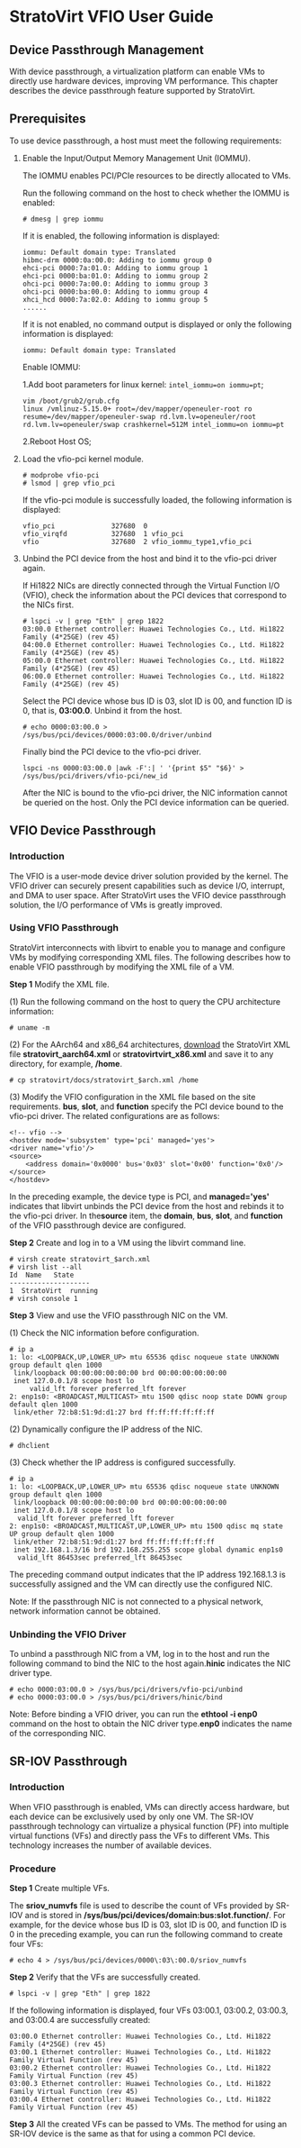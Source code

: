 # StratoVirt VFIO User Guide

## Device Passthrough Management

With device passthrough, a virtualization platform can enable VMs to directly use hardware devices, improving VM performance. This chapter describes the device passthrough feature supported by StratoVirt.

## Prerequisites

To use device passthrough, a host must meet the following requirements:

1. Enable the Input/Output Memory Management Unit (IOMMU).

   The IOMMU enables PCI/PCIe resources to be directly allocated to VMs.

   Run the following command on the host to check whether the IOMMU is enabled:

   ```shell
   # dmesg | grep iommu
   ```

   If it is enabled, the following information is displayed:

   ```shell
   iommu: Default domain type: Translated
   hibmc-drm 0000:0a:00.0: Adding to iommu group 0
   ehci-pci 0000:7a:01.0: Adding to iommu group 1
   ehci-pci 0000:ba:01.0: Adding to iommu group 2
   ohci-pci 0000:7a:00.0: Adding to iommu group 3
   ohci-pci 0000:ba:00.0: Adding to iommu group 4
   xhci_hcd 0000:7a:02.0: Adding to iommu group 5
   ......
   ```

   If it is not enabled, no command output is displayed or only the following information is displayed:

   ```shell
   iommu: Default domain type: Translated
   ```

   Enable IOMMU:

   1.Add boot parameters for linux kernel: `intel_iommu=on iommu=pt`;

   ```shell
   vim /boot/grub2/grub.cfg
   linux /vmlinuz-5.15.0+ root=/dev/mapper/openeuler-root ro resume=/dev/mapper/openeuler-swap rd.lvm.lv=openeuler/root rd.lvm.lv=openeuler/swap crashkernel=512M intel_iommu=on iommu=pt
   ```

   2.Reboot Host OS;

2. Load the vfio-pci kernel module.

   ```shell
   # modprobe vfio-pci
   # lsmod | grep vfio_pci
   ```

   If the vfio-pci module is successfully loaded, the following information is displayed:

   ```shell
   vfio_pci              327680  0
   vfio_virqfd           327680  1 vfio_pci
   vfio                  327680  2 vfio_iommu_type1,vfio_pci
   ```

3. Unbind the PCI device from the host and bind it to the vfio-pci driver again.

   If Hi1822 NICs are directly connected through the Virtual Function I/O (VFIO), check the information about the PCI devices that correspond to the NICs first.

   ```shell
   # lspci -v | grep "Eth" | grep 1822
   03:00.0 Ethernet controller: Huawei Technologies Co., Ltd. Hi1822 Family (4*25GE) (rev 45)
   04:00.0 Ethernet controller: Huawei Technologies Co., Ltd. Hi1822 Family (4*25GE) (rev 45)
   05:00.0 Ethernet controller: Huawei Technologies Co., Ltd. Hi1822 Family (4*25GE) (rev 45)
   06:00.0 Ethernet controller: Huawei Technologies Co., Ltd. Hi1822 Family (4*25GE) (rev 45)
   ```

   Select the PCI device whose bus ID is 03, slot ID is 00, and function ID is 0, that is, **03:00.0**. Unbind it from the host.

   ```shell
   # echo 0000:03:00.0 > /sys/bus/pci/devices/0000:03:00.0/driver/unbind
   ```

   Finally bind the PCI device to the vfio-pci driver.

   ```shell
   lspci -ns 0000:03:00.0 |awk -F':| ' '{print $5" "$6}' > /sys/bus/pci/drivers/vfio-pci/new_id
   ```

   After the NIC is bound to the vfio-pci driver, the NIC information cannot be queried on the host. Only the PCI device information can be queried.

## VFIO Device Passthrough

### Introduction

The VFIO is a user-mode device driver solution provided by the kernel. The VFIO driver can securely present capabilities such as device I/O, interrupt, and DMA to user space. After StratoVirt uses the VFIO device passthrough solution, the I/O performance of VMs is greatly improved.

### Using VFIO Passthrough

StratoVirt interconnects with libvirt to enable you to manage and configure VMs by modifying corresponding XML files. The following describes how to enable VFIO passthrough by modifying the XML file of a VM.

**Step 1** Modify the XML file.

(1) Run the following command on the host to query the CPU architecture information:

   ```shell
   # uname -m
   ```

(2) For the AArch64 and x86_64 architectures, [download](https://gitee.com/openeuler/stratovirt/tree/master/docs) the StratoVirt XML file **stratovirt_aarch64.xml** or **stratovirtvirt_x86.xml** and save it to any directory, for example, **/home**.

   ```shell
   # cp stratovirt/docs/stratovirt_$arch.xml /home
   ```

(3) Modify the VFIO configuration in the XML file based on the site requirements. **bus**, **slot**, and **function** specify the PCI device bound to the vfio-pci driver. The related configurations are as follows:

```shell
<!-- vfio -->
<hostdev mode='subsystem' type='pci' managed='yes'>
<driver name='vfio'/>
<source>
    <address domain='0x0000' bus='0x03' slot='0x00' function='0x0'/>
</source>
</hostdev>
```

In the preceding example, the device type is PCI, and **managed='yes'** indicates that libvirt unbinds the PCI device from the host and rebinds it to the vfio-pci driver. In the**source** item, the **domain**, **bus**, **slot**, and **function** of the VFIO passthrough device are configured.

**Step 2** Create and log in to a VM using the libvirt command line.

```shell
# virsh create stratovirt_$arch.xml
# virsh list --all
Id  Name   State
--------------------
1  StratoVirt  running
# virsh console 1
```

**Step 3** View and use the VFIO passthrough NIC on the VM.

(1) Check the NIC information before configuration.

   ```shell
   # ip a
   1: lo: <LOOPBACK,UP,LOWER_UP> mtu 65536 qdisc noqueue state UNKNOWN group default qlen 1000
    link/loopback 00:00:00:00:00:00 brd 00:00:00:00:00:00
    inet 127.0.0.1/8 scope host lo
        valid_lft forever preferred_lft forever
   2: enp1s0: <BROADCAST,MULTICAST> mtu 1500 qdisc noop state DOWN group default qlen 1000
    link/ether 72:b8:51:9d:d1:27 brd ff:ff:ff:ff:ff:ff
   ```

(2) Dynamically configure the IP address of the NIC.

   ```shell
   # dhclient
   ```

(3) Check whether the IP address is configured successfully.

   ```shell
   # ip a
   1: lo: <LOOPBACK,UP,LOWER_UP> mtu 65536 qdisc noqueue state UNKNOWN group default qlen 1000
    link/loopback 00:00:00:00:00:00 brd 00:00:00:00:00:00
    inet 127.0.0.1/8 scope host lo
     valid_lft forever preferred_lft forever
   2: enp1s0: <BROADCAST,MULTICAST,UP,LOWER_UP> mtu 1500 qdisc mq state UP group default qlen 1000
    link/ether 72:b8:51:9d:d1:27 brd ff:ff:ff:ff:ff:ff
    inet 192.168.1.3/16 brd 192.168.255.255 scope global dynamic enp1s0
     valid_lft 86453sec preferred_lft 86453sec
   ```

   The preceding command output indicates that the IP address 192.168.1.3 is successfully assigned and the VM can directly use the configured NIC.

   Note: If the passthrough NIC is not connected to a physical network, network information cannot be obtained.

### Unbinding the VFIO Driver

To unbind a passthrough NIC from a VM, log in to the host and run the following command to bind the NIC to the host again.**hinic** indicates the NIC driver type.

```shell
# echo 0000:03:00.0 > /sys/bus/pci/drivers/vfio-pci/unbind
# echo 0000:03:00.0 > /sys/bus/pci/drivers/hinic/bind
```

Note: Before binding a VFIO driver, you can run the **ethtool -i enp0** command on the host to obtain the NIC driver type.**enp0** indicates the name of the corresponding NIC.

## SR-IOV Passthrough

### Introduction

When VFIO passthrough is enabled, VMs can directly access hardware, but each device can be exclusively used by only one VM. The SR-IOV passthrough technology can virtualize a physical function (PF) into multiple virtual functions (VFs) and directly pass the VFs to different VMs. This technology increases the number of available devices.

### Procedure

**Step 1** Create multiple VFs.

The **sriov_numvfs** file is used to describe the count of VFs provided by SR-IOV and is stored in **/sys/bus/pci/devices/domain\:bus\:slot.function/**. For example, for the device whose bus ID is 03, slot ID is 00, and function ID is 0 in the preceding example, you can run the following command to create four VFs:

```shell
# echo 4 > /sys/bus/pci/devices/0000\:03\:00.0/sriov_numvfs
```

**Step 2** Verify that the VFs are successfully created.

```shell
# lspci -v | grep "Eth" | grep 1822
```

If the following information is displayed, four VFs 03:00.1, 03:00.2, 03:00.3, and 03:00.4 are successfully created:

```shell
03:00.0 Ethernet controller: Huawei Technologies Co., Ltd. Hi1822 Family (4*25GE) (rev 45)
03:00.1 Ethernet controller: Huawei Technologies Co., Ltd. Hi1822 Family Virtual Function (rev 45)
03:00.2 Ethernet controller: Huawei Technologies Co., Ltd. Hi1822 Family Virtual Function (rev 45)
03:00.3 Ethernet controller: Huawei Technologies Co., Ltd. Hi1822 Family Virtual Function (rev 45)
03:00.4 Ethernet controller: Huawei Technologies Co., Ltd. Hi1822 Family Virtual Function (rev 45)
```

**Step 3** All the created VFs can be passed to VMs. The method for using an SR-IOV device is the same as that for using a common PCI device.
